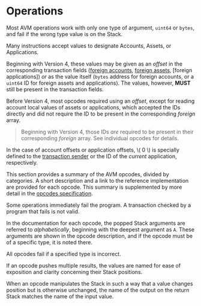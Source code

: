 # Operations

Most AVM operations work with only one type of argument, `uint64` or `bytes`, and
fail if the wrong type value is on the Stack.

Many instructions accept values to designate Accounts, Assets, or Applications.

Beginning with Version 4, these values may be given as an _offset_ in the corresponding
transaction fields ([foreign accounts](), [foreign assets](), [foreign applications])
_or_ as the value itself (`bytes` address for foreign accounts, or a `uint64` ID
for foreign assets and applications). The values, however, **MUST** still be present
in the transaction fields.

Before Version 4, most opcodes required using an _offset_, except for reading account
local values of assets or applications, which accepted the IDs directly and did not
require the ID to be present in the corresponding _foreign_ array.

> Beginning with Version 4, those IDs _are_ required to be present in their corresponding
> _foreign_ array. See individual opcodes for details.

In the case of account offsets or application offsets, \\( 0 \\) is specially defined
to the [transaction sender]() or the ID of the _current_ application, respectively.

This section provides a summary of the AVM opcodes, divided by categories. A short
description and a link to the reference implementation are provided for each opcode.
This summary is supplemented by more detail in the [opcodes specification](TEAL_opcodes.md).

Some operations immediately fail the program. A transaction checked by a program
that fails is not valid.

In the documentation for each opcode, the popped Stack arguments are referred to
_alphabetically_, beginning with the deepest argument as `A`. These arguments are
shown in the opcode description, and if the opcode must be of a specific type, it
is noted there.

All opcodes fail if a specified type is incorrect.

If an opcode pushes multiple results, the values are named for ease of exposition
and clarity concerning their Stack positions.

When an opcode manipulates the Stack in such a way that a value changes position
but is otherwise unchanged, the name of the output on the return Stack matches the
name of the input value.
